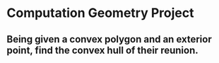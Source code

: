 # Computation Geometry Project

## Being given a convex polygon and an exterior point, find the convex hull of their reunion.